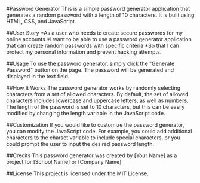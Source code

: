 #Password Generator
This is a simple password generator application that generates a random password with a length of 10 characters. It is built using HTML, CSS, and JavaScript.

##User Story
*As a user who needs to create secure passwords for my online accounts
*I want to be able to use a password generator application that can create random passwords with specific criteria
*So that I can protect my personal information and prevent hacking attempts.



##Usage
To use the password generator, simply click the "Generate Password" button on the page. The password will be generated and displayed in the text field.

##How It Works
The password generator works by randomly selecting characters from a set of allowed characters. By default, the set of allowed characters includes lowercase and uppercase letters, as well as numbers. The length of the password is set to 10 characters, but this can be easily modified by changing the length variable in the JavaScript code.

##Customization
If you would like to customize the password generator, you can modify the JavaScript code. For example, you could add additional characters to the charset variable to include special characters, or you could prompt the user to input the desired password length.

##Credits
This password generator was created by [Your Name] as a project for [School Name] or [Company Name].

##License
This project is licensed under the MIT License.